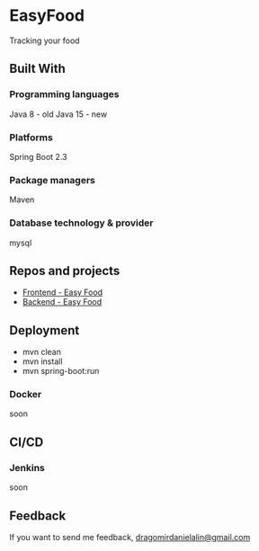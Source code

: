 # EasyFood
Tracking your food

## Built With

### Programming languages

Java 8 - old
Java 15 - new

### Platforms

Spring Boot 2.3

### Package managers

Maven

### Database technology & provider

mysql

## Repos and projects
- [Frontend - Easy Food](https://github.com/DragomirAlin/EasyFood-frontend)
- [Backend - Easy Food](https://github.com/DragomirAlin/EasyFood)

## Deployment

- mvn clean
- mvn install
- mvn spring-boot:run

### Docker

soon

## CI/CD

### Jenkins

soon

## Feedback

If you want to send me feedback, dragomirdanielalin@gmail.com
